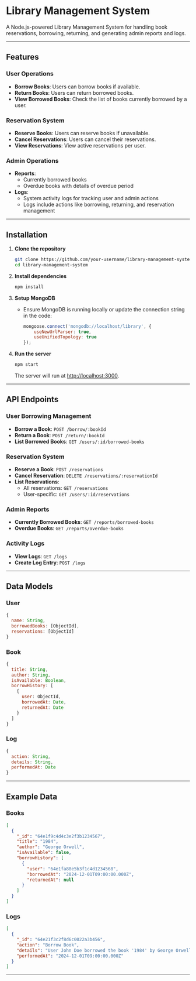 # Library Management System

A Node.js-powered Library Management System for handling book reservations, borrowing, returning, and generating admin reports and logs.

---

## Features

### User Operations
- **Borrow Books**: Users can borrow books if available.
- **Return Books**: Users can return borrowed books.
- **View Borrowed Books**: Check the list of books currently borrowed by a user.

### Reservation System
- **Reserve Books**: Users can reserve books if unavailable.
- **Cancel Reservations**: Users can cancel their reservations.
- **View Reservations**: View active reservations per user.

### Admin Operations
- **Reports**:
  - Currently borrowed books
  - Overdue books with details of overdue period
- **Logs**:
  - System activity logs for tracking user and admin actions
  - Logs include actions like borrowing, returning, and reservation management

---

## Installation

1. **Clone the repository**
   ```bash
   git clone https://github.com/your-username/library-management-system.git
   cd library-management-system
   ```

2. **Install dependencies**
   ```bash
   npm install
   ```

3. **Setup MongoDB**
   - Ensure MongoDB is running locally or update the connection string in the code:
     ```javascript
     mongoose.connect('mongodb://localhost/library', {
         useNewUrlParser: true,
         useUnifiedTopology: true
     });
     ```

4. **Run the server**
   ```bash
   npm start
   ```

   The server will run at [http://localhost:3000](http://localhost:3000).

---

## API Endpoints

### **User Borrowing Management**
- **Borrow a Book**: `POST /borrow/:bookId`
- **Return a Book**: `POST /return/:bookId`
- **List Borrowed Books**: `GET /users/:id/borrowed-books`

### **Reservation System**
- **Reserve a Book**: `POST /reservations`
- **Cancel Reservation**: `DELETE /reservations/:reservationId`
- **List Reservations**:
  - All reservations: `GET /reservations`
  - User-specific: `GET /users/:id/reservations`

### **Admin Reports**
- **Currently Borrowed Books**: `GET /reports/borrowed-books`
- **Overdue Books**: `GET /reports/overdue-books`

### **Activity Logs**
- **View Logs**: `GET /logs`
- **Create Log Entry**: `POST /logs`

---

## Data Models

### **User**
```javascript
{
  name: String,
  borrowedBooks: [ObjectId],
  reservations: [ObjectId]
}
```

### **Book**
```javascript
{
  title: String,
  author: String,
  isAvailable: Boolean,
  borrowHistory: [
    {
      user: ObjectId,
      borrowedAt: Date,
      returnedAt: Date
    }
  ]
}
```

### **Log**
```javascript
{
  action: String,
  details: String,
  performedAt: Date
}
```

---

## Example Data

### **Books**
```json
[
  {
    "_id": "64e1f9c4d4c3e2f3b1234567",
    "title": "1984",
    "author": "George Orwell",
    "isAvailable": false,
    "borrowHistory": [
      {
        "user": "64e1fa88e5b3f1c4d1234568",
        "borrowedAt": "2024-12-01T09:00:00.000Z",
        "returnedAt": null
      }
    ]
  }
]
```

### **Logs**
```json
[
  {
    "_id": "64e21f3c2f8d6c0022a3b456",
    "action": "Borrow Book",
    "details": "User John Doe borrowed the book '1984' by George Orwell",
    "performedAt": "2024-12-01T09:00:00.000Z"
  }
]
```

---
